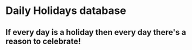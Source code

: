 # Daily Holidays database
## If every day is a holiday then every day there's a reason to celebrate!

